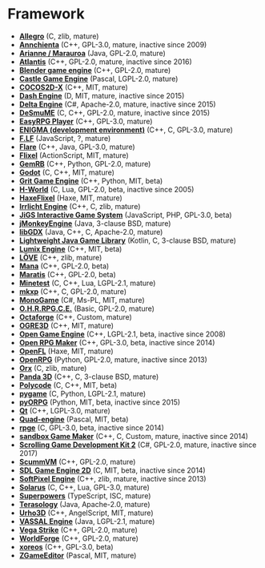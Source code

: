 [comment]: # (autogenerated content, do not edit)
# Framework

- **[Allegro](allegro.md)** (C, zlib, mature)
- **[Annchienta](annchienta.md)** (C++, GPL-3.0, mature, inactive since 2009)
- **[Arianne / Marauroa](arianne_marauroa.md)** (Java, GPL-2.0, mature)
- **[Atlantis](atlantis.md)** (C++, GPL-2.0, mature, inactive since 2016)
- **[Blender game engine](blender_game_engine.md)** (C++, GPL-2.0, mature)
- **[Castle Game Engine](castle_game_engine.md)** (Pascal, LGPL-2.0, mature)
- **[COCOS2D-X](cocos2d-x.md)** (C++, MIT, mature)
- **[Dash Engine](dash_engine.md)** (D, MIT, mature, inactive since 2015)
- **[Delta Engine](delta_engine.md)** (C#, Apache-2.0, mature, inactive since 2015)
- **[DeSmuME](desmume.md)** (C, C++, GPL-2.0, mature, inactive since 2015)
- **[EasyRPG Player](easyrpg_player.md)** (C++, GPL-3.0, mature)
- **[ENIGMA (development environment)](enigma_development_environment.md)** (C++, C, GPL-3.0, mature)
- **[F.LF](flf.md)** (JavaScript, ?, mature)
- **[Flare](flare.md)** (C++, Java, GPL-3.0, mature)
- **[Flixel](flixel.md)** (ActionScript, MIT, mature)
- **[GemRB](gemrb.md)** (C++, Python, GPL-2.0, mature)
- **[Godot](godot.md)** (C, C++, MIT, mature)
- **[Grit Game Engine](grit_game_engine.md)** (C++, Python, MIT, beta)
- **[H-World](h-world.md)** (C, Lua, GPL-2.0, beta, inactive since 2005)
- **[HaxeFlixel](haxeflixel.md)** (Haxe, MIT, mature)
- **[Irrlicht Engine](irrlicht_engine.md)** (C++, C, zlib, mature)
- **[JiGS Interactive Game System](jigs_interactive_game_system.md)** (JavaScript, PHP, GPL-3.0, beta)
- **[jMonkeyEngine](jmonkeyengine.md)** (Java, 3-clause BSD, mature)
- **[libGDX](libgdx.md)** (Java, C++, C, Apache-2.0, mature)
- **[Lightweight Java Game Library](lightweight_java_game_library.md)** (Kotlin, C, 3-clause BSD, mature)
- **[Lumix Engine](lumix_engine.md)** (C++, MIT, beta)
- **[LÖVE](lve.md)** (C++, zlib, mature)
- **[Mana](mana.md)** (C++, GPL-2.0, beta)
- **[Maratis](maratis.md)** (C++, GPL-2.0, beta)
- **[Minetest](minetest.md)** (C, C++, Lua, LGPL-2.1, mature)
- **[mkxp](mkxp.md)** (C++, C, GPL-2.0, mature)
- **[MonoGame](monogame.md)** (C#, Ms-PL, MIT, mature)
- **[O.H.R.RPG.C.E.](ohrrpgce.md)** (Basic, GPL-2.0, mature)
- **[Octaforge](octaforge.md)** (C++, Custom, mature)
- **[OGRE3D](ogre3d.md)** (C++, MIT, mature)
- **[Open Game Engine](open_game_engine.md)** (C++, LGPL-2.1, beta, inactive since 2008)
- **[Open RPG Maker](open_rpg_maker.md)** (C++, GPL-3.0, beta, inactive since 2014)
- **[OpenFL](openfl.md)** (Haxe, MIT, mature)
- **[OpenRPG](openrpg.md)** (Python, GPL-2.0, mature, inactive since 2013)
- **[Orx](orx.md)** (C, zlib, mature)
- **[Panda 3D](panda_3d.md)** (C++, C, 3-clause BSD, mature)
- **[Polycode](polycode.md)** (C, C++, MIT, beta)
- **[pygame](pygame.md)** (C, Python, LGPL-2.1, mature)
- **[pyORPG](pyorpg.md)** (Python, MIT, beta, inactive since 2015)
- **[Qt](qt.md)** (C++, LGPL-3.0, mature)
- **[Quad-engine](quad-engine.md)** (Pascal, MIT, beta)
- **[rpge](rpge.md)** (C, GPL-3.0, beta, inactive since 2014)
- **[sandbox Game Maker](sandbox_game_maker.md)** (C++, C, Custom, mature, inactive since 2014)
- **[Scrolling Game Development Kit 2](scrolling_game_development_kit_2.md)** (C#, GPL-2.0, mature, inactive since 2017)
- **[ScummVM](scummvm.md)** (C++, GPL-2.0, mature)
- **[SDL Game Engine 2D](sdl_game_engine_2d.md)** (C, MIT, beta, inactive since 2014)
- **[SoftPixel Engine](softpixel_engine.md)** (C++, zlib, mature, inactive since 2013)
- **[Solarus](solarus.md)** (C, C++, Lua, GPL-3.0, mature)
- **[Superpowers](superpowers.md)** (TypeScript, ISC, mature)
- **[Terasology](terasology.md)** (Java, Apache-2.0, mature)
- **[Urho3D](urho3d.md)** (C++, AngelScript, MIT, mature)
- **[VASSAL Engine](vassal_engine.md)** (Java, LGPL-2.1, mature)
- **[Vega Strike](vega_strike.md)** (C++, GPL-2.0, mature)
- **[WorldForge](worldforge.md)** (C++, GPL-2.0, mature)
- **[xoreos](xoreos.md)** (C++, GPL-3.0, beta)
- **[ZGameEditor](zgameeditor.md)** (Pascal, MIT, mature)
